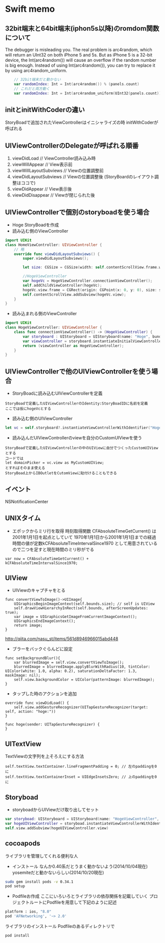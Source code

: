 # Swift memo

## 32bit端末と64bit端末(iphon5s以降)のromdom関数について
The debugger is misleading you. The real problem is arc4random,
which will return an UInt32 on both iPhone 5 and 5s. But as iPhone 5 is a 32-bit device,
the Int(arc4random()) will cause an overflow if the random number is big enough.
Instead of using Int(arc4random()), you can try to replace it by using arc4random_uniform.
```swift
    // 32bit端末だと動かない
    var randomIndex: Int = Int(arc4random()) % (panels.count)
    // これだと両方動く
    var randomIndex: Int = Int(arc4random_uniform(UInt32(panels.count)))
```

## initとinitWithCoderの違い
StoryBoadで追加されたViewControllerはイニシャライズの時
initWithCoderが呼ばれる

## UIViewControllerのDelegateが呼ばれる順番
1. viewDidLoad                    // ViewController読み込み時
2. viewWillAppear                // View表示前
3. viewWillLayoutSubviews   // Viewの位置調整前
4. viewDidLayoutSubviews   // Viewの位置調整後 (StoryBoardのレイアウト調整はココで)
5. viewDidAppear                // View表示後
6. viewDidDisappear           // Viewが閉じられた後

## UIViewControllerで個別のstoryboadを使う場合
* Hoge StoryBoadを作成
* 読み込む側のViewController

```swift
import UIKit
class HomeViewController: UIViewController {
    // 略
    override func viewDidLayoutSubviews() {
        super.viewDidLayoutSubviews();

        let size: CGSize = CGSize(width: self.contentScrollView.frame.width, height: self.contentScrollView.frame.height);

        //HogeViewController
        var hogeVc = HogeViewController.connectionViewController();
        self.addChildViewController(hogeVc);
        hogeVc.view.frame = CGRect(origin: CGPoint(x: 0, y: 0), size: size);
        self.contentScrollView.addSubview(hogeVc.view);
    }
}
```

* 読み込まれる側のViewController

```swift
import UIKit
class HogeViewController: UIViewController {
    class func connectionViewController() -> (HogeViewController) {
        var storyboard : UIStoryboard = UIStoryboard(name: "Hoge", bundle: nil);
        var viewController = storyboard.instantiateInitialViewController() as UIViewController;
        return (viewController as HogeViewController);
    }
}
```

## UIViewControllerで他のUIViewControllerを使う場合
* StoryBoadに読み込むUIViewControllerを定義
```
StoryBoadで定義したUIViewControllerのIdentity:StoryBoadIDに名前を定義
ここでは仮にhogeVcとする
```
* 読み込む側のUIViewController
```swift
let vc = self.storyboard?.instantiateViewControllerWithIdentifier("HogeVc") as UIViewController;
```
* 読み込んだUIViewControllerのviewを自分のCustomUIViewを使う
```
StoryBoadで定義したUIViewControllerの中のUIViewに自分でつくったCustomUIViewとする
コードでは
let domainPicker = vc.view as MyCustomUIView;
とすればそのまま使える
StoryBoad上からIBOutletをCutomViewに貼付けることもできる
```

## イベント
NSNotificationCenter

## UNIXタイム
* エポックからミリ行を取得
時刻取得関数 CFAbsoluteTimeGetCurrent() は2001年1月1日を起点としていて
1970年1月1日から2001年1月1日までの経過時間の値が定数kCFAbsoluteTimeIntervalSince1970
として用意されているので二つを足すと現在時間のミリ秒がでる
```
var now = CFAbsoluteTimeGetCurrent() + kCFAbsoluteTimeIntervalSince1970;
```

## UIView
* UIViewのキャプチャをとる
```
func convertViewToImage()->UIImage{
    UIGraphicsBeginImageContext(self.bounds.size); // self is UIView
    self.drawViewHierarchyInRect(self.bounds, afterScreenUpdates: true);
    var image = UIGraphicsGetImageFromCurrentImageContext();
    UIGraphicsEndImageContext();
    return image;
}
```
http://qiita.com/nasu_st/items/561d8946966015abd448

* ブラーをバックぐらんどに設定
```
func setBackgroundBlur(){
    var blurredImage = self.view.convertViewToImage();
    blurredImage = blurredImage.applyBlurWithRadius(10, tintColor: UIColor(white: 1.0, alpha: 0.2), saturationDeltaFactor: 1.3, maskImage: nil);
    self.view.backgroundColor = UIColor(patternImage: blurredImage);
}
```

* タップした時のアクションを追加
```
override func viewDidLoad() {
    self.view.addGestureRecognizer(UITapGestureRecognizer(target: self, action: "hoge:"))
}

func hoge(sender: UITapGestureRecognizer) {
}
```

## UITextView
TextViewの文字列を上そろえにする方法
```
self.textView.textContainer.lineFragmentPadding = 0; // 左のpaddingを0に
self.textView.textContainerInset = UIEdgeInsetsZero; // 上のpaddingを0に
```
## Storyboad
* storyboadからUIViewだけ取り出してセット
```swift
var storyboad: UIStoryboard = UIStoryboard(name: "HogeViewController", bundle: nil)
var hogeUIViewController = storyboad.instantiateViewControllerWithIdentifier("HogeUIView") as UIViewController
self.view.addSubview(hogeUIViewController.view)
```

## cocoapods
ライブラリを管理してくれる便利な人
* インストール
なんか0.40系だとうまく動かないよう(2014/10/04現在)
yosemiteだと動かないらしい(2014/10/20現在)

```bash
sudo gem install pods -v 0.34.1
pod setup
```
* Podfileお作成
ここにいろいろとライブラリの依存関係を記載していく
プロジェクトルートにPodfileを用意して下記のように記述

```bash
platform : ios, "8.0"
pod 'AFNetworking', '~> 2.0'
```

ライブラリのインストール
Podfileのあるディレクトリで
```bash
pod install
```
